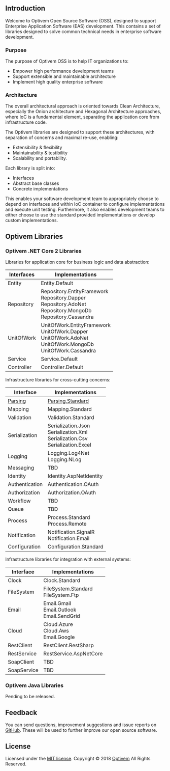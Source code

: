 ## Introduction

Welcome to Optivem Open Source Software (OSS), designed to support Enterprise Application Software (EAS) development. This contains a set of libraries designed to solve common technical needs in enterprise software development. 

### Purpose

The purpose of Optivem OSS is to help IT organizations to:
* Empower high performance development teams
* Support extensible and maintainable architecture
* Implement high quality enterprise software

### Architecture

The overall architectural approach is oriented towards Clean Architecture, especially the Onion architecture and Hexagonal Architecture approaches, where IoC is a fundamental element, separating the application core from infrastructure code. 

The Optivem libraries are designed to support these architectures, with separation of concerns and maximal re-use, enabling:
* Extensibility & flexibility
* Maintainability & testibility
* Scalability and portability. 

Each library is split into:
* Interfaces
* Abstract base classes
* Concrete implementations

This enables your software development team to appropriately choose to depend on interfaces and within IoC container to configure implementations and execute unit testing. Furthermore, it also enables development teams to either choose to use the standard provided implementations or develop custom implementations.

## Optivem Libraries

### Optivem .NET Core 2 Libraries

Libraries for application core for business logic and data abstraction:

| Interfaces | Implementations |
| ------------- | ------------- |
| Entity | Entity.Default |
| Repository | Repository.EntityFramework <br> Repository.Dapper <br> Repository.AdoNet <br> Repository.MongoDb <br> Repository.Cassandra |
| UnitOfWork | UnitOfWork.EntityFramework <br> UnitOfWork.Dapper <br> UnitOfWork.AdoNet <br> UnitOfWork.MongoDb <br> UnitOfWork.Cassandra |
| Service | Service.Default |
| Controller | Controller.Default |

Infrastructure libraries for cross-cutting concerns:

| Interface | Implementations |
| ------------- | ------------- |
| [Parsing](https://opensource.optivem.com/csharp-parsing) | [Parsing.Standard](https://opensource.optivem.com/csharp-parsing-standard) |
| Mapping | Mapping.Standard |
| Validation | Validation.Standard |
| Serialization | Serialization.Json <br> Serialization.Xml <br> Serialization.Csv <br> Serialization.Excel |
| Logging | Logging.Log4Net <br> Logging.NLog |
| Messaging | TBD |
| Identity | Identity.AspNetIdentity |
| Authentication | Authentication.OAuth  |
| Authorization | Authorization.OAuth  |
| Workflow | TBD  |
| Queue | TBD  |
| Process | Process.Standard <br> Process.Remote  |
| Notification | Notification.SignalR <br> Notification.Email |
| Configuration | Configuration.Standard  |

Infrastructure libraries for integration with external systems:

| Interface | Implementations |
| ------------- | ------------- |
| Clock | Clock.Standard |
| FileSystem | FileSystem.Standard <br> FileSystem.Ftp |
| Email | Email.Gmail <br> Email.Outlook <br> Email.SendGrid |
| Cloud | Cloud.Azure <br> Cloud.Aws <br> Email.Google |
| RestClient | RestClient.RestSharp |
| RestService | RestService.AspNetCore |
| SoapClient | TBD |
| SoapService | TBD |

<!-- TODO: VC: Check regarding PDF and also DSV, additionally UOW and also design patterns, e.g. factory and builder... azure.. amazon... configuration, testing, sql lite, NHibernate, DDD, CQRS, Domain... IoC -> AutoFac, Ninject, Unity, Kafka  -->


<!-- TODO: VC: Search infrastructure https://www.nuget.org/packages?page=8&q=infrastructure -->


### Optivem Java Libraries

Pending to be released. 

## Feedback

You can send questions, improvement suggestions and issue reports on [GitHub](https://github.com/optivem/optivem.github.io/issues/new). These will be used to further improve our open source software.

## License

Licensed under the [MIT license](http://opensource.org/licenses/mit-license.php). Copyright © 2018 [Optivem](https://www.optivem.com/) All Rights Reserved. 